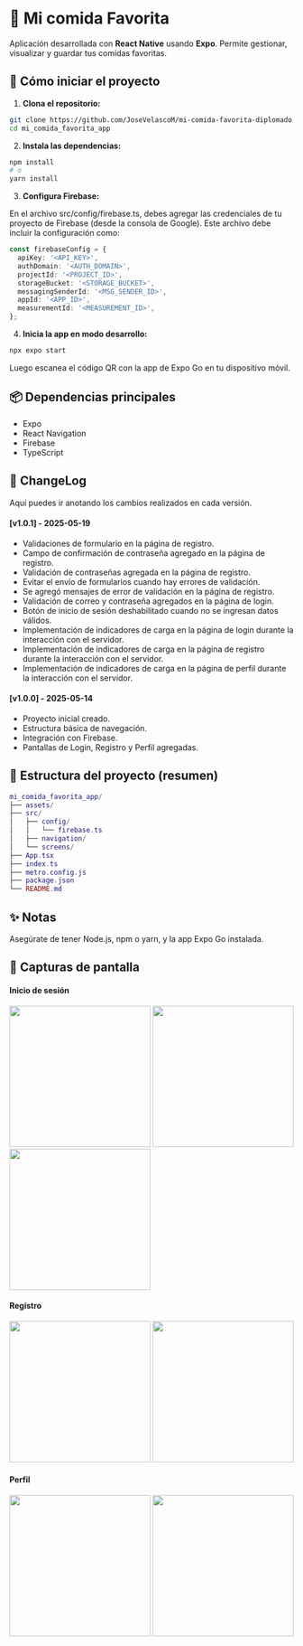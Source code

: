 # 📱 Mi comida Favorita

Aplicación desarrollada con **React Native** usando **Expo**. Permite gestionar, visualizar y guardar tus comidas favoritas.

## 🚀 Cómo iniciar el proyecto

1. **Clona el repositorio:**

```bash
git clone https://github.com/JoseVelascoM/mi-comida-favorita-diplomado
cd mi_comida_favorita_app
```

2. **Instala las dependencias:**

```bash
npm install
# o
yarn install
```

3. **Configura Firebase:**

En el archivo src/config/firebase.ts, debes agregar las credenciales de tu proyecto de Firebase (desde la consola de Google). Este archivo debe incluir la configuración como:

```ts
const firebaseConfig = {
  apiKey: '<API_KEY>',
  authDomain: '<AUTH_DOMAIN>',
  projectId: '<PROJECT_ID>',
  storageBucket: '<STORAGE_BUCKET>',
  messagingSenderId: '<MSG_SENDER_ID>',
  appId: '<APP_ID>',
  measurementId: '<MEASUREMENT_ID>',
};
```

4. **Inicia la app en modo desarrollo:**

```bash
npx expo start
```

Luego escanea el código QR con la app de Expo Go en tu dispositivo móvil.

## 📦 Dependencias principales

- Expo
- React Navigation
- Firebase
- TypeScript

## 📝 ChangeLog

Aquí puedes ir anotando los cambios realizados en cada versión.

#### [v1.0.1] - 2025-05-19

- Validaciones de formulario en la página de registro.
- Campo de confirmación de contraseña agregado en la página de registro.
- Validación de contraseñas agregada en la página de registro.
- Evitar el envío de formularios cuando hay errores de validación.
- Se agregó mensajes de error de validación en la página de registro.
- Validación de correo y contraseña agregados en la página de login.
- Botón de inicio de sesión deshabilitado cuando no se ingresan datos válidos.
- Implementación de indicadores de carga en la página de login durante la interacción con el servidor.
- Implementación de indicadores de carga en la página de registro durante la interacción con el servidor.
- Implementación de indicadores de carga en la página de perfil durante la interacción con el servidor.

#### [v1.0.0] - 2025-05-14

- Proyecto inicial creado.
- Estructura básica de navegación.
- Integración con Firebase.
- Pantallas de Login, Registro y Perfil agregadas.

## 📂 Estructura del proyecto (resumen)

```lua
mi_comida_favorita_app/
├── assets/
├── src/
│   ├── config/
│   │   └── firebase.ts
│   ├── navigation/
│   └── screens/
├── App.tsx
├── index.ts
├── metro.config.js
├── package.json
└── README.md
```

## ✨ Notas

Asegúrate de tener Node.js, npm o yarn, y la app Expo Go instalada.

## 📸 Capturas de pantalla

#### Inicio de sesión
<p float="left">
  <img src="./assets/App1.jpg" width="250" />
  <img src="./assets/App2.jpg" width="250" />
  <img src="./assets/App3.jpg" width="250" />
</p>

#### Registro
<p float="left">
  <img src="./assets/App4.jpg" width="250" />
  <img src="./assets/App5.jpg" width="250" />
</p>


#### Perfil
<p float="left">
  <img src="./assets/App6.jpg" width="250" />
  <img src="./assets/App7.jpg" width="250" />
</p>
